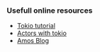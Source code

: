 ### Usefull online resources
* [Tokio tutorial](https://tokio.rs/tokio/tutorial)
* [Actors with tokio](https://ryhl.io/blog/actors-with-tokio/)
* [Amos Blog](https://fasterthanli.me/)
  